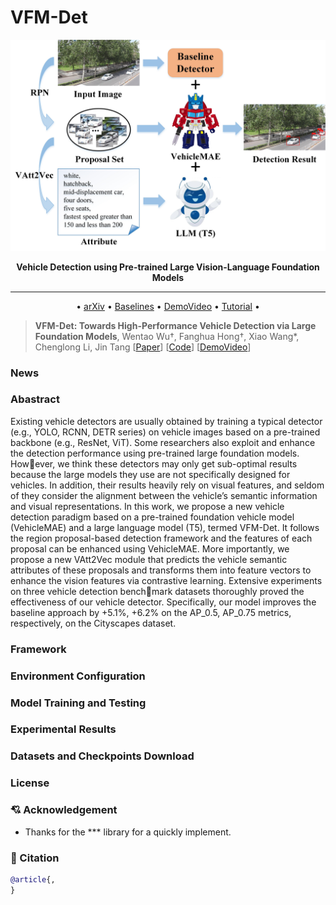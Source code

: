 # VFM-Det 

<div align="center">
  
<img src="https://github.com/Event-AHU/VFM-Det/blob/main/figures/firstIMG.jpg" width="600">
  
**Vehicle Detection using Pre-trained Large Vision-Language Foundation Models** 

------

<p align="center">
  • <a href="">arXiv</a> • 
  <a href="">Baselines</a> •
  <a href="">DemoVideo</a> • 
  <a href="">Tutorial</a> •
</p>

</div>

> **VFM-Det: Towards High-Performance Vehicle Detection via Large Foundation Models**,
  Wentao Wu†, Fanghua Hong†, Xiao Wang*, Chenglong Li, Jin Tang 
  [[Paper]()]
  [[Code]()]
  [[DemoVideo]()] 



### News 


### Abastract 

Existing vehicle detectors are usually obtained by training a typical detector (e.g., YOLO, RCNN, DETR series) on vehicle images based on a pre-trained backbone (e.g., ResNet, ViT). Some researchers also exploit and enhance the detection
performance using pre-trained large foundation models. However, we think these detectors may only get sub-optimal results because the large models they use are not specifically designed for vehicles. In addition, their results heavily rely on visual features, and seldom of they consider the alignment between the vehicle’s semantic information and visual representations. In this work, we propose a new vehicle detection paradigm based on a pre-trained foundation vehicle model (VehicleMAE) and a large language model (T5), termed VFM-Det. It follows the region proposal-based detection framework and the features of each proposal can be enhanced using VehicleMAE. More importantly, we propose a new VAtt2Vec module that predicts the vehicle semantic attributes of these proposals and transforms them into feature vectors to enhance the vision features via contrastive learning. Extensive experiments on three vehicle detection benchmark datasets thoroughly proved the effectiveness of our vehicle detector. Specifically, our model improves the baseline approach by +5.1%, +6.2% on the AP_0.5, AP_0.75 metrics, respectively, on the Cityscapes dataset.

### Framework 


### Environment Configuration 


### Model Training and Testing 


### Experimental Results 


### Datasets and Checkpoints Download 




### License 



### :cupid: Acknowledgement 
* Thanks for the *** library for a quickly implement.

### :newspaper: Citation 
```bibtex
@article{,
}
```








